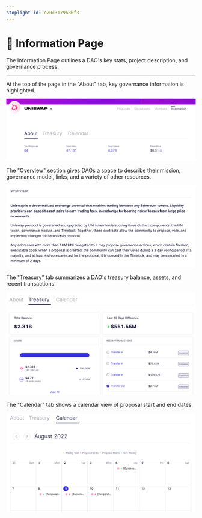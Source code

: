 ```yaml
---
stoplight-id: e70c3179680f3
---
```


# 📖 Information Page

The Information Page outlines a DAO's key stats, project description, and governance process.

***

At the top of the page in the "About" tab, key governance information is highlighted.

![About Tab](../../../assets/images/uniswap-information.png)

The "Overview" section gives DAOs a space to describe their mission, governance model, links, and a variety of other resources.

![Overview Section](../../../assets/images/uniswap-overview.png)

The "Treasury" tab summarizes a DAO's treasury balance, assets, and recent transactions.

![Treasury Tab](../../../assets/images/uniswap-treasury.png)

The "Calendar" tab shows a calendar view of proposal start and end dates.

![Calendar Tab](../../../assets/images/uniswap-calendar.png)